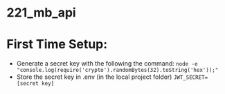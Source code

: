 # 221_mb_api

# First Time Setup: 
- Generate a secret key with the following the command:
`node -e "console.log(require('crypto').randomBytes(32).toString('hex'));"` 
- Store the secret key in .env (in the local project folder)
`JWT_SECRET=[secret key]` 
